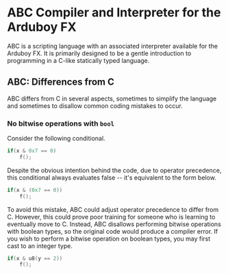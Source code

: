 # ABC Compiler and Interpreter for the Arduboy FX

ABC is a scripting language with an associated interpreter available for the Arduboy FX. It is primarily designed to be a gentle introduction to programming in a C-like statically typed language.

## ABC: Differences from C

ABC differs from C in several aspects, sometimes to simplify the language and sometimes to disallow common coding mistakes to occur.

### No bitwise operations with `bool`

Consider the following conditional.
```c
if(x & 0x7 == 0)
    f();
```
Despite the obvious intention behind the code, due to operator precedence, this conditional always evaluates false -- it's equivalent to the form below.
```c
if(x & (0x7 == 0))
    f();
```
To avoid this mistake, ABC could adjust operator precedence to differ from C. However, this could prove poor training for someone who is learning to eventually move to C. Instead, ABC disallows performing bitwise operations with boolean types, so the original code would produce a compiler error. If you wish to perform a bitwise operation on boolean types, you may first cast to an integer type.
```c
if(x & u8(y == 2))
    f();
```
